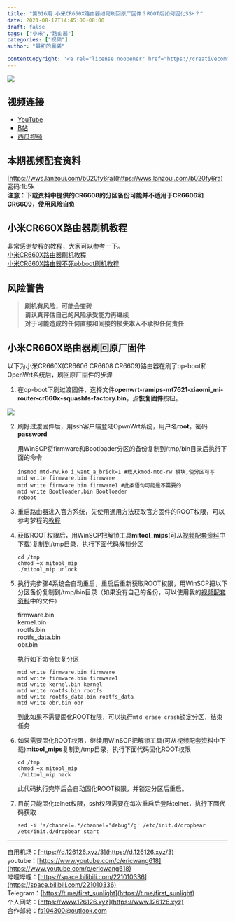 ```yaml
---
title: "第016期 小米CR660X路由器如何刷回原厂固件？ROOT后如何固化SSH？"
date: 2021-08-17T14:45:00+08:00
draft: false
tags: ["小米","路由器"]
categories: ["视频"]
author: "最初的晨曦"

contentCopyright: '<a rel="license noopener" href="https://creativecommons.org/licenses/by-nc-sa/4.0/deed.zh" target="_blank">本文章采用 CC BY-NC-SA 4.0 许可协议</a>'
---
```


![](../../images/016/0.jpg)

## 视频连接

- [YouTube](https://www.youtube.com/watch?v=Y_l_9N3xh24)
- [B站](https://www.bilibili.com/video/BV1Sy4y1V7td/)
- [西瓜视频](https://www.ixigua.com/6998009846197191176)

## 本期视频配套资料

[https://wws.lanzoui.com/b020fy6ra](https://wws.lanzoui.com/b020fy6ra)   密码:1b5k  
**注意：下载资料中提供的CR6608的分区备份可能并不适用于CR6606和CR6609，使用风险自负**

## 小米CR660X路由器刷机教程

非常感谢梦程的教程，大家可以参考一下。  
[小米CR660X路由器刷机教程](https://www.openthing.cn/index.php/archives/106/ )  
[小米CR660X路由器不死pbboot刷机教程](https://www.openthing.cn/index.php/archives/109/)

## 风险警告

>**刷机有风险，可能会变砖**  
>**请认真评估自己的风险承受能力再继续**  
>**对于可能造成的任何直接和间接的损失本人不承担任何责任**

## 小米CR660X路由器刷回原厂固件

以下为小米CR660X(CR6606 CR6608 CR6609)路由器在刷了op-boot和OpenWrt系统后，刷回原厂固件的步骤

1. 在op-boot下刷过渡固件，选择文件**openwrt-ramips-mt7621-xiaomi_mi-router-cr660x-squashfs-factory.bin**，点**恢复固件**按钮。

![](../../images/016/pb-boot.jpg)

2. 刷好过渡固件后，用ssh客户端登陆OpwnWrt系统，用户名**root**，密码**password**

	用WinSCP将firmware和Bootloader分区的备份复制到/tmp/bin目录后执行下面的命令
	
	```
	insmod mtd-rw.ko i_want_a_brick=1 #载入kmod-mtd-rw 模块,使分区可写
	mtd write firmware.bin firmware
	mtd write firmware.bin firmware1 #此条语句可能是不需要的
	mtd write Bootloader.bin Bootloader
	reboot
	```
	
3. 重启路由器进入官方系统，先使用通用方法获取官方固件的ROOT权限，可以参考梦程的[教程](/post/016/#%E5%B0%8F%E7%B1%B3cr660x%E8%B7%AF%E7%94%B1%E5%99%A8%E5%88%B7%E6%9C%BA%E6%95%99%E7%A8%8B)

	
	
4. 获取ROOT权限后，用WinSCP把解锁工具**mitool_mips**(可从[视频配套资料](/post/016/#%E6%9C%AC%E6%9C%9F%E8%A7%86%E9%A2%91%E9%85%8D%E5%A5%97%E8%B5%84%E6%96%99)中下载)复制到/tmp目录，执行下面代码解锁分区

    ```
    cd /tmp
    chmod +x mitool_mip
    ./mitool_mip unlock
    ```

5. 执行完步骤4系统会自动重启，重启后重新获取ROOT权限，用WinSCP把以下分区备份复制到/tmp/bin目录（如果没有自己的备份，可以使用我的[视频配套资料](/post/016/#%E6%9C%AC%E6%9C%9F%E8%A7%86%E9%A2%91%E9%85%8D%E5%A5%97%E8%B5%84%E6%96%99)中的文件）

    firmware.bin  
    kernel.bin  
    rootfs.bin  
    rootfs_data.bin  
    obr.bin 

    执行如下命令恢复分区

    ```
    mtd write firmware.bin firmware
    mtd write firmware.bin firmware1
    mtd write kernel.bin kernel
    mtd write rootfs.bin rootfs
    mtd write rootfs_data.bin rootfs_data
    mtd write obr.bin obr
    ```
    到此如果不需要固化ROOT权限，可以执行`mtd erase crash`锁定分区，结束任务

6. 如果需要固化ROOT权限，继续用WinSCP把解锁工具(可从视频配套资料中下载)**mitool_mips**复制到/tmp目录，执行下面代码固化ROOT权限

    ```
    cd /tmp
    chmod +x mitool_mip
    ./mitool_mip hack
    ```
    此代码执行完毕后会自动固化ROOT权限，并锁定分区后重启。

7. 目前只能固化telnet权限，ssh权限需要在每次重启后登陆telnet，执行下面代码获取

    ```
	sed -i 's/channel=.*/channel="debug"/g' /etc/init.d/dropbear
	/etc/init.d/dropbear start
    ```
---

自用机场：[https://d.126126.xyz/3](https://d.126126.xyz/3)  
youtube：[https://www.youtube.com/c/ericwang618](https://www.youtube.com/c/ericwang618)  
哔哩哔哩：[https://space.bilibili.com/221010336](https://space.bilibili.com/221010336)  
Telegram：[https://t.me/first_sunlight](https://t.me/first_sunlight)  
个人网站：[https://www.126126.xyz](https://www.126126.xyz)  
合作邮箱：fs104300@outlook.com
